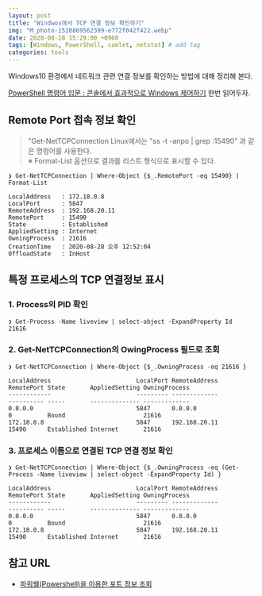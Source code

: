 ```yaml
---
layout: post
title: "Windwos에서 TCP 연결 정보 확인하기"
img: "M_photo-1520869562399-e772f042f422.webp"
date: 2020-08-28 15:29:00 +0900
tags: [Windows, PowerShell, comlet, netstat] # add tag
categories: tools
---
```


Windows10 환경에서 네트워크 관련 연결 정보를 확인하는 방법에 대해 정리해 본다. 

[PowerShell 명령어 입문 : 콘솔에서 효과적으로 Windows 제어하기](https://bit.ly/3jqLZZ9) 한번 읽어두자. 

## Remote Port 접속 정보 확인

> "Get-NetTCPConnection 
> Linux에서는 "ss -t -anpo | grep :15490" 과 같은 명령어를 사용한다.   
> ※ Format-List 옵션으로 결과를 리스트 형식으로 표시할 수 있다.  

``` 
❯ Get-NetTCPConnection | Where-Object {$_.RemotePort -eq 15490} | Format-List

LocalAddress   : 172.18.0.8
LocalPort      : 5847
RemoteAddress  : 192.168.20.11
RemotePort     : 15490
State          : Established
AppliedSetting : Internet
OwningProcess  : 21616
CreationTime   : 2020-08-28 오후 12:52:04
OffloadState   : InHost
```

## 특정 프로세스의 TCP 연결정보 표시 

### 1. Process의 PID 확인 

```
❯ Get-Process -Name liveview | select-object -ExpandProperty Id
21616
``` 

### 2. Get-NetTCPConnection의 OwingProcess 필드로 조회 
 
``` 
❯ Get-NetTCPConnection | Where-Object {$_.OwningProcess -eq 21616 }

LocalAddress                        LocalPort RemoteAddress                       RemotePort State       AppliedSetting OwningProcess
------------                        --------- -------------                       ---------- -----       -------------- -------------
0.0.0.0                             5847      0.0.0.0                             0          Bound                      21616
172.18.0.8                          5847      192.168.20.11                       15490      Established Internet       21616
```

### 3. 프로세스 이름으로 연결된 TCP 연결 정보 확인

```
❯ Get-NetTCPConnection | Where-Object {$_.OwningProcess -eq (Get-Process -Name liveview | select-object -ExpandProperty Id) }

LocalAddress                        LocalPort RemoteAddress                       RemotePort State       AppliedSetting OwningProcess
------------                        --------- -------------                       ---------- -----       -------------- -------------
0.0.0.0                             5847      0.0.0.0                             0          Bound                      21616
172.18.0.8                          5847      192.168.20.11                       15490      Established Internet       21616
```

 
## 참고 URL 

-  [파워쉘(Powershell)을 이용한 포트 정보 조회](https://coozplz.me/2017/09/08/powershell-포트-정보-조회/)